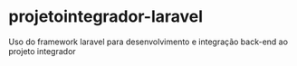 # projetointegrador-laravel
Uso do framework laravel para desenvolvimento e integração back-end ao projeto integrador
